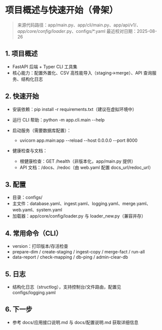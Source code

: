 # 项目概述与快速开始（骨架）

> 来源代码路径：app/main.py、app/cli/main.py、app/api/v1/*、app/core/config/loader*.py、configs/\*.yaml
> 最近校对日期：2025-08-26

## 1. 项目概述

- FastAPI 后端 + Typer CLI 工具集
- 核心能力：配置外置化、CSV 高性能导入（staging→merge）、API 查询服务、结构化日志

## 2. 快速开始

- 安装依赖：pip install -r requirements.txt（建议在虚拟环境中）

- 运行 CLI 帮助：python -m app.cli.main --help

- 启动服务（需要数据库配置）：

  - uvicorn app.main:app --reload --host 0.0.0.0 --port 8000

- 健康检查与文档：

  - 根健康检查：GET /health（非版本化，app/main.py 提供）
  - API 文档：/docs、/redoc（由 web.yaml 配置 docs_url/redoc_url）

## 3. 配置

- 目录：configs/
- 主文件：database.yaml、ingest.yaml、logging.yaml、merge.yaml、web.yaml、system.yaml
- 加载器：app/core/config/loader.py 与 loader_new.py（兼容并存）

## 4. 常用命令（CLI）

- version：打印版本/存活检查
- prepare-dim / create-staging / ingest-copy / merge-fact / run-all
- data-report / check-mapping / db-ping / admin-clear-db

## 5. 日志

- 结构化日志（structlog），支持控制台/文件路由，配置见 configs/logging.yaml

## 6. 下一步

- 参考 docs/应用接口说明.md 与 docs/配置说明.md 获取详细信息
